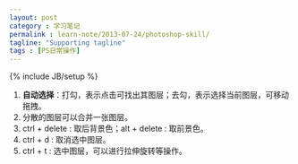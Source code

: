 ```yaml
---
layout: post
category : 学习笔记
permalink : learn-note/2013-07-24/photoshop-skill/
tagline: "Supporting tagline"
tags : [PS日常操作]
---
```


{% include JB/setup %}

1. **自动选择**：打勾，表示点击可找出其图层；去勾，表示选择当前图层，可移动拖拽。
2. 分散的图层可以合并一张图层。
3. ctrl + delete : 取后背景色；alt + delete : 取前景色。
4. ctrl + d : 取消选中图层。
5. ctrl + t : 选中图层，可以进行拉伸旋转等操作。